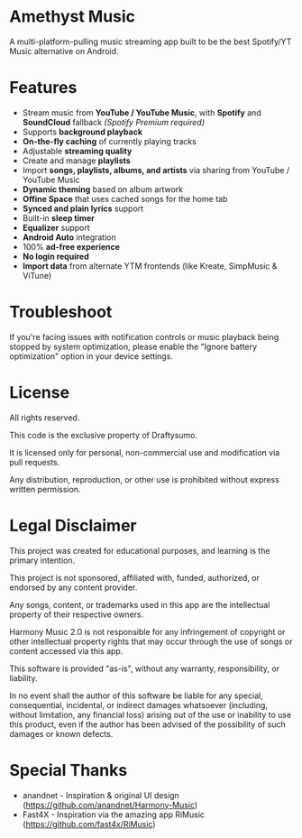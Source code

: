 # Amethyst Music
A multi-platform-pulling music streaming app built to be the best Spotify/YT Music alternative on Android.

# Features
* Stream music from **YouTube / YouTube Music**, with **Spotify** and **SoundCloud** fallback *(Spotify Premium required)*
* Supports **background playback**
* **On-the-fly caching** of currently playing tracks
* Adjustable **streaming quality**
* Create and manage **playlists**
* Import **songs, playlists, albums, and artists** via sharing from YouTube / YouTube Music
* **Dynamic theming** based on album artwork
* **Offine Space** that uses cached songs for the home tab
* **Synced and plain lyrics** support
* Built-in **sleep timer**
* **Equalizer** support
* **Android Auto** integration
* 100% **ad-free experience**
* **No login required**
* **Import data** from alternate YTM frontends (like Kreate, SimpMusic & ViTune)

# Troubleshoot
If you're facing issues with notification controls or music playback being stopped by system optimization,
please enable the "Ignore battery optimization" option in your device settings.

# License
All rights reserved.

This code is the exclusive property of Draftysumo.

It is licensed only for personal, non-commercial use and modification via pull requests.

Any distribution, reproduction, or other use is prohibited without express written permission.

# Legal Disclaimer
This project was created for educational purposes, and learning is the primary intention.

This project is not sponsored, affiliated with, funded, authorized, or endorsed by any content provider.

Any songs, content, or trademarks used in this app are the intellectual property of their respective owners.

Harmony Music 2.0 is not responsible for any infringement of copyright or other intellectual property rights
that may occur through the use of songs or content accessed via this app.

This software is provided "as-is", without any warranty, responsibility, or liability.

In no event shall the author of this software be liable for any special, consequential,
incidental, or indirect damages whatsoever (including, without limitation, any financial loss)
arising out of the use or inability to use this product, even if the author has been advised
of the possibility of such damages or known defects.

# Special Thanks
- anandnet - Inspiration & original UI design (https://github.com/anandnet/Harmony-Music)
- Fast4X - Inspiration via the amazing app RiMusic (https://github.com/fast4x/RiMusic)
